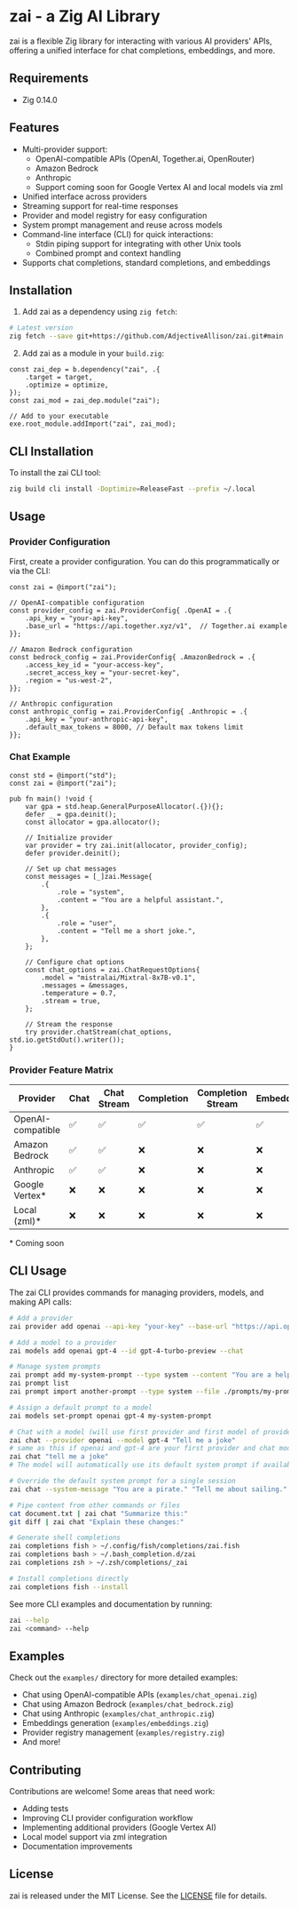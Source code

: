 # zai - a Zig AI Library

zai is a flexible Zig library for interacting with various AI providers' APIs, offering a unified interface for chat completions, embeddings, and more.


## Requirements

- Zig 0.14.0

## Features

- Multi-provider support:
  - OpenAI-compatible APIs (OpenAI, Together.ai, OpenRouter)
  - Amazon Bedrock
  - Anthropic
  - Support coming soon for Google Vertex AI and local models via zml
- Unified interface across providers
- Streaming support for real-time responses
- Provider and model registry for easy configuration
- System prompt management and reuse across models
- Command-line interface (CLI) for quick interactions:
  - Stdin piping support for integrating with other Unix tools
  - Combined prompt and context handling
- Supports chat completions, standard completions, and embeddings

## Installation

1. Add zai as a dependency using `zig fetch`:

```sh
# Latest version
zig fetch --save git+https://github.com/AdjectiveAllison/zai.git#main
```

2. Add zai as a module in your `build.zig`:

```zig
const zai_dep = b.dependency("zai", .{
    .target = target,
    .optimize = optimize,
});
const zai_mod = zai_dep.module("zai");

// Add to your executable
exe.root_module.addImport("zai", zai_mod);
```

## CLI Installation

To install the zai CLI tool:

```sh
zig build cli install -Doptimize=ReleaseFast --prefix ~/.local
```

## Usage

### Provider Configuration

First, create a provider configuration. You can do this programmatically or via the CLI:

```zig
const zai = @import("zai");

// OpenAI-compatible configuration
const provider_config = zai.ProviderConfig{ .OpenAI = .{
    .api_key = "your-api-key",
    .base_url = "https://api.together.xyz/v1",  // Together.ai example
}};

// Amazon Bedrock configuration
const bedrock_config = zai.ProviderConfig{ .AmazonBedrock = .{
    .access_key_id = "your-access-key",
    .secret_access_key = "your-secret-key",
    .region = "us-west-2",
}};

// Anthropic configuration
const anthropic_config = zai.ProviderConfig{ .Anthropic = .{
    .api_key = "your-anthropic-api-key",
    .default_max_tokens = 8000, // Default max tokens limit
}};
```

### Chat Example

```zig
const std = @import("std");
const zai = @import("zai");

pub fn main() !void {
    var gpa = std.heap.GeneralPurposeAllocator(.{}){};
    defer _ = gpa.deinit();
    const allocator = gpa.allocator();

    // Initialize provider
    var provider = try zai.init(allocator, provider_config);
    defer provider.deinit();

    // Set up chat messages
    const messages = [_]zai.Message{
        .{
            .role = "system",
            .content = "You are a helpful assistant.",
        },
        .{
            .role = "user",
            .content = "Tell me a short joke.",
        },
    };

    // Configure chat options
    const chat_options = zai.ChatRequestOptions{
        .model = "mistralai/Mixtral-8x7B-v0.1",
        .messages = &messages,
        .temperature = 0.7,
        .stream = true,
    };

    // Stream the response
    try provider.chatStream(chat_options, std.io.getStdOut().writer());
}
```

### Provider Feature Matrix

| Provider       | Chat | Chat Stream | Completion | Completion Stream | Embeddings |
|---------------|------|-------------|------------|-------------------|------------|
| OpenAI-compatible | ✅   | ✅          | ✅         | ✅                | ✅         |
| Amazon Bedrock    | ✅   | ✅          | ❌         | ❌                | ❌         |
| Anthropic         | ✅   | ✅          | ❌         | ❌                | ❌         |
| Google Vertex*    | ❌   | ❌          | ❌         | ❌                | ❌         |
| Local (zml)*      | ❌   | ❌          | ❌         | ❌                | ❌         |

\* Coming soon

## CLI Usage

The zai CLI provides commands for managing providers, models, and making API calls:

```sh
# Add a provider
zai provider add openai --api-key "your-key" --base-url "https://api.openai.com/v1"

# Add a model to a provider
zai models add openai gpt-4 --id gpt-4-turbo-preview --chat

# Manage system prompts
zai prompt add my-system-prompt --type system --content "You are a helpful assistant."
zai prompt list
zai prompt import another-prompt --type system --file ./prompts/my-prompt.txt

# Assign a default prompt to a model
zai models set-prompt openai gpt-4 my-system-prompt

# Chat with a model (will use first provider and first model of provider by default)
zai chat --provider openai --model gpt-4 "Tell me a joke"
# same as this if openai and gpt-4 are your first provider and chat model in config.
zai chat "tell me a joke"
# The model will automatically use its default system prompt if available

# Override the default system prompt for a single session
zai chat --system-message "You are a pirate." "Tell me about sailing."

# Pipe content from other commands or files
cat document.txt | zai chat "Summarize this:"
git diff | zai chat "Explain these changes:"

# Generate shell completions
zai completions fish > ~/.config/fish/completions/zai.fish
zai completions bash > ~/.bash_completion.d/zai
zai completions zsh > ~/.zsh/completions/_zai

# Install completions directly
zai completions fish --install
```

See more CLI examples and documentation by running:
```sh
zai --help
zai <command> --help
```

## Examples

Check out the `examples/` directory for more detailed examples:
- Chat using OpenAI-compatible APIs (`examples/chat_openai.zig`)
- Chat using Amazon Bedrock (`examples/chat_bedrock.zig`)
- Chat using Anthropic (`examples/chat_anthropic.zig`)
- Embeddings generation (`examples/embeddings.zig`)
- Provider registry management (`examples/registry.zig`)
- And more!

## Contributing

Contributions are welcome! Some areas that need work:
- Adding tests
- Improving CLI provider configuration workflow
- Implementing additional providers (Google Vertex AI)
- Local model support via zml integration
- Documentation improvements

## License

zai is released under the MIT License. See the [LICENSE](LICENSE) file for details.
